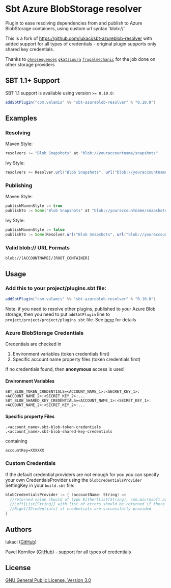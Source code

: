 # Sbt Azure BlobStorage resolver

Plugin to ease resolving dependencies from and publish to Azure BlobStorage containers, using custom url syntax 'blob://'.

This is a fork of https://github.com/lukaci/sbt-azureblob-resolver with added support for all types of 
credentials - original plugin supports only shared key credentials.

Thanks to [`ohnosequences`](https://github.com/ohnosequences/sbt-s3-resolver) [`gkatzioura`](https://github.com/gkatzioura/CloudStorageMaven) [`frugalmechanic`](https://github.com/frugalmechanic/fm-sbt-s3-resolver) for the job done on other storage providers

## SBT 1.1+ Support

SBT 1.1 support is available using version `>= 0.10.0`:

```scala
addSbtPlugin("com.valamis" %% "sbt-azureblob-resolver" % "0.10.0")
```

## Examples

### Resolving

Maven Style:

```scala
resolvers += "Blob Snapshots" at "blob://youraccountname/snapshots"
```

Ivy Style:

```scala
resolvers += Resolver.url("Blob Snapshots", url("blob://youraccountname/snapshots"))(Resolver.ivyStylePatterns)
```

### Publishing

Maven Style:

```scala
publishMavenStyle := true
publishTo := Some("Blob Snapshots" at "blob://youraccountname/snapshots")
```

Ivy Style:

```scala
publishMavenStyle := false
publishTo := Some(Resolver.url("Blob Snapshots", url("blob://youraccountname/snapshots"))(Resolver.ivyStylePatterns))
```

### Valid blob:// URL Formats

    blob://[ACCOUNTNAME]/[ROOT_CONTAINER]

## Usage

### Add this to your project/plugins.sbt file:

```scala
addSbtPlugin("com.valamis" %% "sbt-azureblob-resolver" % "0.10.0")
```

Note: if you need to resolve other plugins, published to your Azure Blob storage, then you need to put `addSbtPlugin` 
line to `project/project/project/plugins.sbt` file. 
See [here](https://www.scala-sbt.org/1.x/docs/Organizing-Build.html#sbt+is+recursive) for details

### Azure BlobStorage Credentials

Credentials are checked in 
 1. Environment variables (token credentials first)
 2. Specific account name property files (token credentials first)
 
If no credentials found, then **anonymous** access is used 


#### Environment Variables

    SBT_BLOB_TOKEN_CREDENTIALS=<ACCOUNT_NAME_1>:<SECRET_KEY_1>:<ACCOUNT_NAME_2>:<SECRET_KEY_2>:...
    SBT_BLOB_SHARED_KEY_CREDENTIALS=<ACCOUNT_NAME_1>:<SECRET_KEY_1>:<ACCOUNT_NAME_2>:<SECRET_KEY_2>:...
    
#### Specific property Files

```shell
.<account_name>.sbt-blob-token-credentials
.<account_name>.sbt-blob-shared-key-credentials
```

containing

```shell
accountKey=XXXXXX
```

### Custom Credentials

If the default credential providers are not enough for you you can specify your own CredentialsProvider using the `blobCredentialsProvider` SettingKey in your `build.sbt` file:

```scala
blobCredentialsProvider := { (accountName: String) =>
  //returned value should of type Either[List[String], com.microsoft.azure.storage.blob.ICredentials]
  //Left[List[String]] with list of errors should be returned if there is a failure
  //Right[ICredentials] if credentials are successfully provided
}
```

## Authors

lukaci (<a href="https://github.com/lukaci" rel="author">GitHub</a>)

Pavel Kornilov (<a href="https://github.com/pavel-kornilov" rel="author">GitHub</a>) - support for all types of credentials 

## License

[GNU General Public License, Version 3.0](https://www.gnu.org/licenses/gpl.txt)